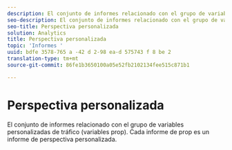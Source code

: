 ```yaml
---
description: El conjunto de informes relacionado con el grupo de variables personalizadas de tráfico (variables prop). Cada informe de prop es un informe de perspectiva personalizada.
seo-description: El conjunto de informes relacionado con el grupo de variables personalizadas de tráfico (variables prop). Cada informe de prop es un informe de perspectiva personalizada.
seo-title: Perspectiva personalizada
solution: Analytics
title: Perspectiva personalizada
topic: 'Informes '
uuid: bdfe 3578-765 a -42 d 2-98 ea-d 575743 f 8 be 2
translation-type: tm+mt
source-git-commit: 86fe1b3650100a05e52fb2102134fee515c871b1

---
```



# Perspectiva personalizada

El conjunto de informes relacionado con el grupo de variables personalizadas de tráfico (variables prop). Cada informe de prop es un informe de perspectiva personalizada.

